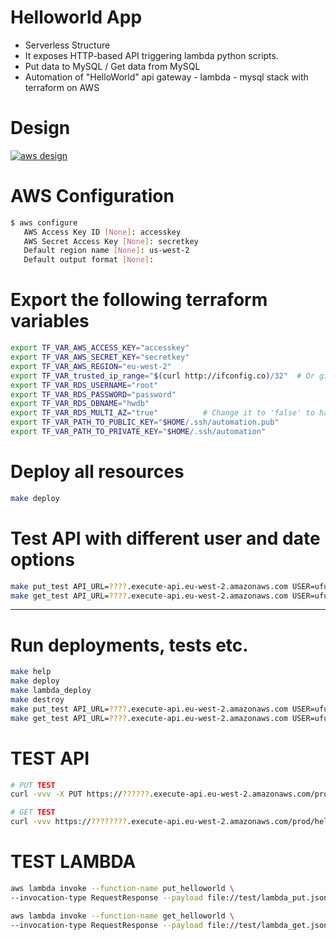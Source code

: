 # Helloworld App
  - Serverless Structure
  - It exposes HTTP-based API triggering lambda python scripts.
  - Put data to MySQL / Get data from MySQL
  - Automation of "HelloWorld" api gateway - lambda - mysql stack with terraform on AWS


# Design
[![aws design](https://github.com/oceanosis/aws-apigw-lambda-mysql/blob/master/docs/aws.png)](https://github.com/oceanosis/aws-apigw-lambda-mysql/blob/master/docs/aws.png)

# AWS Configuration
```sh
$ aws configure
   AWS Access Key ID [None]: accesskey
   AWS Secret Access Key [None]: secretkey
   Default region name [None]: us-west-2
   Default output format [None]:
```

# Export the following terraform variables
```sh
export TF_VAR_AWS_ACCESS_KEY="accesskey"
export TF_VAR_AWS_SECRET_KEY="secretkey"
export TF_VAR_AWS_REGION="eu-west-2"
export TF_VAR_trusted_ip_range="$(curl http://ifconfig.co)/32"  # Or give your trusted IP range
export TF_VAR_RDS_USERNAME="root"
export TF_VAR_RDS_PASSWORD="password"
export TF_VAR_RDS_DBNAME="hwdb"
export TF_VAR_RDS_MULTI_AZ="true"          # Change it to 'false' to have single db host...
export TF_VAR_PATH_TO_PUBLIC_KEY="$HOME/.ssh/automation.pub"
export TF_VAR_PATH_TO_PRIVATE_KEY="$HOME/.ssh/automation"
```

# Deploy all resources
```sh
make deploy
```

# Test API with different user and date options
```sh
make put_test API_URL=????.execute-api.eu-west-2.amazonaws.com USER=ufukd DATE=1983-01-01
make get_test API_URL=????.execute-api.eu-west-2.amazonaws.com USER=ufukd
```

---

# Run deployments, tests etc.
```sh
make help
make deploy
make lambda_deploy
make destroy
make put_test API_URL=????.execute-api.eu-west-2.amazonaws.com USER=ufukd DATE=1983-01-01
make get_test API_URL=????.execute-api.eu-west-2.amazonaws.com USER=ufukd
```

# TEST API
```sh
# PUT TEST
curl -vvv -X PUT https://??????.execute-api.eu-west-2.amazonaws.com/prod/hello/username?dateOfBirth=2018-01-01

# GET TEST
curl -vvv https://????????.execute-api.eu-west-2.amazonaws.com/prod/hello/username
```

# TEST LAMBDA
```sh
aws lambda invoke --function-name put_helloworld \
--invocation-type RequestResponse --payload file://test/lambda_put.json put_response.txt

aws lambda invoke --function-name get_helloworld \
--invocation-type RequestResponse --payload file://test/lambda_get.json get_response.txt
```

